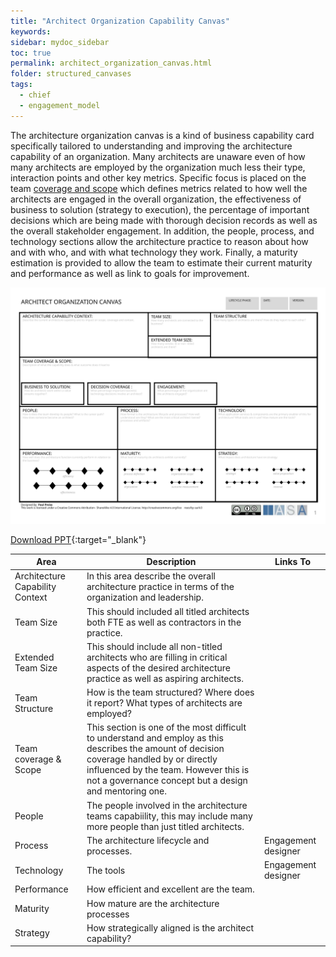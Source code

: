 ```yaml
---
title: "Architect Organization Capability Canvas"
keywords: 
sidebar: mydoc_sidebar
toc: true
permalink: architect_organization_canvas.html
folder: structured_canvases
tags: 
  - chief
  - engagement_model
---
```


The architecture organization canvas is a kind of business capability card specifically tailored to understanding and improving the architecture capability of an organization. Many architects are unaware even of how many architects are employed by the organization much less their type, interaction points and other key metrics. Specific focus is placed on the team [coverage and scope](../engagement_model/coverage.md) which defines metrics related to how well the architects are engaged in the overall organization, the effectiveness of business to solution (strategy to execution), the percentage of important decisions which are being made with thorough decision records as well as the overall stakeholder engagement. In addition, the people, process, and technology sections allow the architecture practice to reason about how and with who, and with what technology they work. Finally, a maturity estimation is provided to allow the team to estimate their current maturity and performance as well as link to goals for improvement.  

![image001](media/architect_organization_canvas001.svg)

[Download PPT](media/ppt/architect_organization_canvas.ppt){:target="_blank"}

| Area                            | Description                                                                                                                                                                                                                                  | Links To            |
| ------------------------------- | -------------------------------------------------------------------------------------------------------------------------------------------------------------------------------------------------------------------------------------------- | ------------------- |
| Architecture Capability Context | In this area describe the overall architecture practice in terms of the organization and leadership.                                                                                                                                         |                     |
| Team Size                       | This should included all titled architects both FTE as well as contractors in the practice.                                                                                                                                                  |                     |
| Extended Team Size              | This should include all non-titled architects who are filling in critical aspects of the desired architecture practice as well as aspiring architects.                                                                                       |                     |
| Team Structure                  | How is the team structured? Where does it report? What types of architects are employed?                                                                                                                                                     |                     |
| Team coverage & Scope           | This section is one of the most difficult to understand and employ as this describes the amount of decision coverage handled by or directly influenced by the team. However this is not a governance concept but a design and mentoring one. |                     |
| People                          | The people involved in the architecture teams capabiility, this may include many more people than just titled architects.                                                                                                                    |                     |
| Process                         | The architecture lifecycle and processes.                                                                                                                                                                                                    | Engagement designer |
| Technology                      | The tools                                                                                                                                                                                                                                    | Engagement designer |
| Performance                     | How efficient and excellent are the team.                                                                                                                                                                                                    |                     |
| Maturity                        | How mature are the architecture processes                                                                                                                                                                                                    |                     |
| Strategy                        | How strategically aligned is the architect capability?                                                                                                                                                                                       |                     |